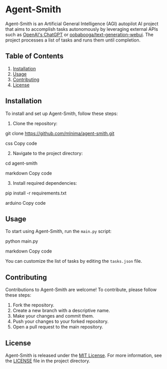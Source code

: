 # Agent-Smith

Agent-Smith is an Artificial General Intelligence (AGI) autopilot AI project that aims to accomplish tasks autonomously by leveraging external APIs such as [OpenAI's ChatGPT](https://openai.com/chatgpt) or [oobabooga/text-generation-webui](https://github.com/oobabooga/text-generation-webui). The project processes a list of tasks and runs them until completion.

## Table of Contents

1. [Installation](#installation)
2. [Usage](#usage)
3. [Contributing](#contributing)
4. [License](#license)

## Installation

To install and set up Agent-Smith, follow these steps:

1. Clone the repository:

git clone https://github.com/mlnima/agent-smith.git

css
Copy code

2. Navigate to the project directory:

cd agent-smith

markdown
Copy code

3. Install required dependencies:

pip install -r requirements.txt

arduino
Copy code

## Usage

To start using Agent-Smith, run the `main.py` script:

python main.py

markdown
Copy code

You can customize the list of tasks by editing the `tasks.json` file.

## Contributing

Contributions to Agent-Smith are welcome! To contribute, please follow these steps:

1. Fork the repository.
2. Create a new branch with a descriptive name.
3. Make your changes and commit them.
4. Push your changes to your forked repository.
5. Open a pull request to the main repository.

## License

Agent-Smith is released under the [MIT License](https://opensource.org/licenses/MIT). For more information, see the [LICENSE](LICENSE) file in the project directory.
